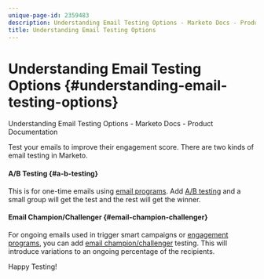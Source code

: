 ```yaml
---
unique-page-id: 2359483
description: Understanding Email Testing Options - Marketo Docs - Product Documentation
title: Understanding Email Testing Options
---
```


# Understanding Email Testing Options {#understanding-email-testing-options}

Understanding Email Testing Options - Marketo Docs - Product Documentation

Test your emails to improve their engagement score. There are two kinds of email testing in Marketo.

#### A/B Testing {#a-b-testing}

This is for one-time emails using [email programs](../../../../../../product-docs/email-marketing/email-programs.md). Add [A/B testing](add-an-a-b-test.md) and a small group will get the test and the rest will get the winner.

#### Email Champion/Challenger {#email-champion-challenger}

For ongoing emails used in trigger smart campaigns or [engagement programs](../../../../../../product-docs/email-marketing/drip-nurturing.md), you can add [email champion/challenger](../../../../../../product-docs/email-marketing/general/functions-in-the-editor/email-tests-champion-challenger.md) testing. This will introduce variations to an ongoing percentage of the recipients.

Happy Testing!
